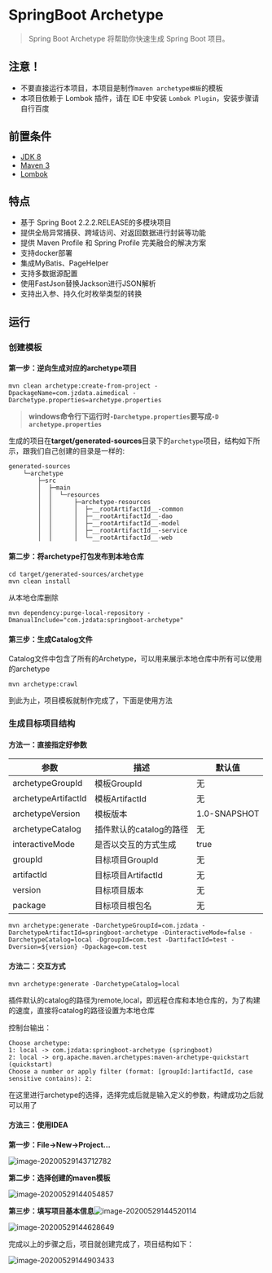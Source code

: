 # SpringBoot Archetype

> Spring Boot Archetype 将帮助你快速生成 Spring Boot 项目。

## 注意！

* 不要直接运行本项目，本项目是制作`maven archetype模板`的模板
* 本项目依赖于 Lombok 插件，请在 IDE 中安装 `Lombok Plugin`，安装步骤请自行百度

## 前置条件

* [JDK 8](http://www.oracle.com/technetwork/java/javase/downloads/jdk8-downloads-2133151.html)
* [Maven 3](http://maven.apache.org/download.cgi)
* [Lombok](https://mp.weixin.qq.com/s?__biz=MzI0OTIzOTMzMA==&mid=2247483851&idx=1&sn=007ceceaa3a3e6fecbeb23873a230e19&chksm=e995c386dee24a90c9493949bd1cb159114f5d457d4354a93050c3a218c5d111a193406dff74&mpshare=1&scene=1&srcid=0606I1Vkahdws6aFa04Ytvpv#rd)

## 特点

* 基于 Spring Boot 2.2.2.RELEASE的多模块项目
* 提供全局异常捕获、跨域访问、对返回数据进行封装等功能
* 提供 Maven Profile 和 Spring Profile 完美融合的解决方案
* 支持docker部署
* 集成MyBatis、PageHelper
* 支持多数据源配置
* 使用FastJson替换Jackson进行JSON解析
* 支持出入参、持久化时枚举类型的转换

## 运行

### 创建模板

#### 第一步：逆向生成对应的archetype项目

```shell
mvn clean archetype:create-from-project -DpackageName=com.jzdata.aimedical -Darchetype.properties=archetype.properties
```
> **windows命令行下运行时`-Darchetype.properties`要写成`-D archetype.properties`**

生成的项目在**target/generated-sources**目录下的`archetype`项目，结构如下所示，跟我们自己创建的目录是一样的:

```shell
generated-sources
    └─archetype
        ├─src
        │  ├─main
        │  │  └─resources
        │  │      ├─archetype-resources
        │  │      │  ├─__rootArtifactId__-common
        │  │      │  ├─__rootArtifactId__-dao
        │  │      │  ├─__rootArtifactId__-model
        │  │      │  ├─__rootArtifactId__-service
        │  │      │  └─__rootArtifactId__-web
```

#### 第二步：将archetype打包发布到本地仓库

```shell
cd target/generated-sources/archetype
mvn clean install
```

从本地仓库删除

```
mvn dependency:purge-local-repository -DmanualInclude="com.jzdata:springboot-archetype"
```



#### 第三步：生成Catalog文件

Catalog文件中包含了所有的Archetype，可以用来展示本地仓库中所有可以使用的archetype

```shell
mvn archetype:crawl
```

到此为止，项目模板就制作完成了，下面是使用方法

### 生成目标项目结构

#### 方法一：直接指定好参数

| 参数                | 描述                    | 默认值       |
| ------------------- | ----------------------- | ------------ |
| archetypeGroupId    | 模板GroupId             | 无           |
| archetypeArtifactId | 模板ArtifactId          | 无           |
| archetypeVersion    | 模板版本                | 1.0-SNAPSHOT |
| archetypeCatalog    | 插件默认的catalog的路径 | 无           |
| interactiveMode     | 是否以交互的方式生成    | true         |
| groupId             | 目标项目GroupId         | 无           |
| artifactId          | 目标项目ArtifactId      | 无           |
| version             | 目标项目版本            | 无           |
| package             | 目标项目根包名          | 无           |


```shell
mvn archetype:generate -DarchetypeGroupId=com.jzdata -DarchetypeArtifactId=springboot-archetype -DinteractiveMode=false -DarchetypeCatalog=local -DgroupId=com.test -DartifactId=test -Dversion=${version} -Dpackage=com.test
```

#### 方法二：交互方式

```shell
mvn archetype:generate -DarchetypeCatalog=local
```

插件默认的catalog的路径为remote,local，即远程仓库和本地仓库的，为了构建的速度，直接将catalog的路径设置为本地仓库

控制台输出：

```shell
Choose archetype:
1: local -> com.jzdata:springboot-archetype (springboot)
2: local -> org.apache.maven.archetypes:maven-archetype-quickstart (quickstart)
Choose a number or apply filter (format: [groupId:]artifactId, case sensitive contains): 2:
```

在这里进行archetype的选择，选择完成后就是输入定义的参数，构建成功之后就可以用了

#### 方法三：使用IDEA

**第一步：File->New->Project...**

![image-20200529143712782](image/image-20200529143712782.png)

**第二步：选择创建的maven模板**

![image-20200529144054857](image/image-20200529144054857.png)



**第三步：填写项目基本信息**![image-20200529144520114](image/image-20200529144520114.png)

![image-20200529144628649](image/image-20200529144628649.png)

完成以上的步骤之后，项目就创建完成了，项目结构如下：

![image-20200529144903433](image/image-20200529144903433.png)
